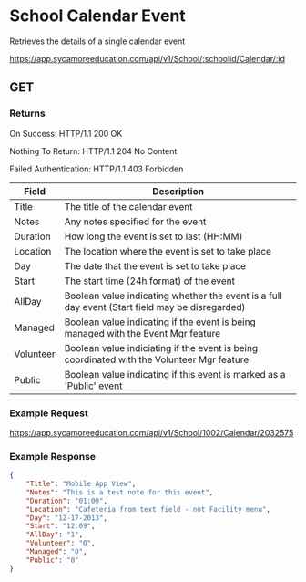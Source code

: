 # School Calendar Event

Retrieves the details of a single calendar event

https://app.sycamoreeducation.com/api/v1/School/:schoolid/Calendar/:id

## GET

### Returns

On Success: HTTP/1.1 200 OK

Nothing To Return: HTTP/1.1 204 No Content

Failed Authentication:  HTTP/1.1 403 Forbidden

| Field      | Description |
|------------|-------------|
| Title | 	The title of the calendar event | 
| Notes | 	Any notes specified for the event| 
| Duration | 	How long the event is set to last (HH:MM)| 
| Location | The location where the event is set to take place| 
| Day | 	The date that the event is set to take place| 
| Start|  	The start time (24h format) of the event| 
| AllDay | 	Boolean value indicating whether the event is a full day event (Start field may be disregarded)| 
| Managed | 	Boolean value indicating if the event is being managed with the Event Mgr feature| 
| Volunteer | 	Boolean value indiciating if the event is being coordinated with the Volunteer Mgr feature| 
| Public | 	Boolean value indicating if this event is marked as a 'Public' event| 

### Example Request

https://app.sycamoreeducation.com/api/v1/School/1002/Calendar/2032575

### Example Response
```json
{
    "Title": "Mobile App View",
    "Notes": "This is a test note for this event",
    "Duration": "01:00",
    "Location": "Cafeteria from text field - not Facility menu",
    "Day": "12-17-2013",
    "Start": "12:09",
    "AllDay": "1",
    "Volunteer": "0",
    "Managed": "0",
    "Public": "0"
}
```